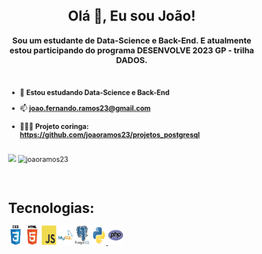 <h1 align="center">Olá 👋, Eu sou João!</h1>
<h3 align="center">Sou um estudante de Data-Science e Back-End. E atualmente estou participando do programa DESENVOLVE 2023 GP - trilha DADOS.</h3>

<br>

- 🌱 **Estou estudando Data-Science e Back-End**

- 📫 **joao.fernando.ramos23@gmail.com**

- 🧑🏽‍💻 **Projeto coringa: https://github.com/joaoramos23/projetos_postgresql**

<br>

<div>
<img height="180em" src="https://github-readme-stats.vercel.app/api?username=joaoramos23&show_icons=true&theme=dracula"/>
<img height="180em" src="https://github-readme-stats.vercel.app/api/top-langs?username=joaoramos23&show_icons=true&locale=en&layout=compact&theme=dracula" alt="joaoramos23" />
<div>

<br>
<br>

# Tecnologias:



<div style="display: inline_block">

<a align="center" href="https://www.w3schools.com/css/" target="_blank" rel="noreferrer"> <img src="https://raw.githubusercontent.com/devicons/devicon/master/icons/css3/css3-original-wordmark.svg" alt="css3" width="30" height="40"/></a>
<a align="center" href="https://www.w3.org/html/" target="_blank" rel="noreferrer"> <img src="https://raw.githubusercontent.com/devicons/devicon/master/icons/html5/html5-original-wordmark.svg" alt="html5" width="30" height="40"/></a>
<a align="center" href="https://developer.mozilla.org/en-US/docs/Web/JavaScript" target="_blank" rel="noreferrer"> <img src="https://raw.githubusercontent.com/devicons/devicon/master/icons/javascript/javascript-original.svg" alt="javascript" width="30" height="40"/></a> 
<a align="center" href="https://www.mysql.com/" target="_blank" rel="noreferrer"><img src="https://raw.githubusercontent.com/devicons/devicon/master/icons/mysql/mysql-original-wordmark.svg" alt="mysql" width="30" height="40"/></a>
<a align="center" href="https://www.postgresql.org" target="_blank" rel="noreferrer"> <img src="https://raw.githubusercontent.com/devicons/devicon/master/icons/postgresql/postgresql-original-wordmark.svg" alt="postgresql" width="30" height="40"/></a>
<a align="center" href="https://www.python.org" target="_blank" rel="noreferrer"> <img src="https://raw.githubusercontent.com/devicons/devicon/master/icons/python/python-original.svg" alt="python" width="30" height="40"/> </a> 
<a align="center" href="https://www.php.net" target="_blank" rel="noreferrer"> <img src="https://raw.githubusercontent.com/devicons/devicon/master/icons/php/php-original.svg" alt="php" width="30" height="40"/></a> 

</div>


